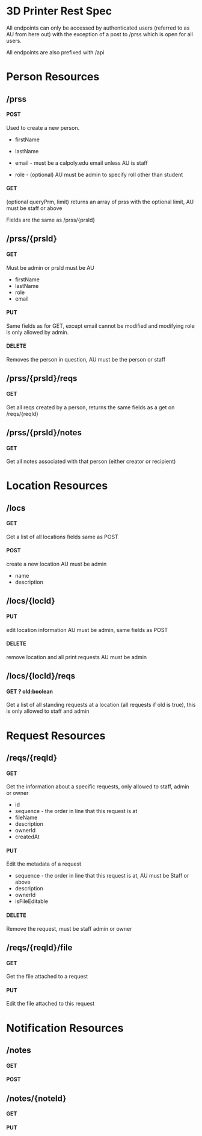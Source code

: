 # 3D Printer Rest Spec

All endpoints can only be accessed by authenticated users
 (referred to as AU from here out) with the exception of a post to /prss which
 is open for all users.

All endpoints are also prefixed with /api


# Person Resources

## /prss
#### POST
Used to create a new person.
* firstName
* lastName
* email - must be a calpoly.edu email unless AU is staff

* role - (optional) AU must be admin to specify roll other than student

#### GET
(optional queryPrm, limit) returns an array of prss with the optional limit, AU must be staff or above

Fields are the same as /prss/{prsId}

## /prss/{prsId}

#### GET
Must be admin or prsId must be AU
* firstName
* lastName
* role
* email

#### PUT
Same fields as for GET, except email cannot be modified and modifying role is only
allowed by admin.

#### DELETE
Removes the person in question, AU must be the person or staff

## /prss/{prsId}/reqs
#### GET
Get all reqs created by a person, returns the same fields as a get on /reqs/{reqId}
## /prss/{prsId}/notes
#### GET
Get all notes associated with that person (either creator or recipient)

# Location Resources

## /locs
#### GET
Get a list of all locations fields same as POST

#### POST
create a new location AU must be admin
* name
* description

## /locs/{locId}
#### PUT
edit location information AU must be admin, same fields as POST

#### DELETE
remove location and all print requests AU must be admin

## /locs/{locId}/reqs
#### GET ? old:boolean
Get a list of all standing requests at a location (all requests if old is true), this is only allowed to staff and admin

# Request Resources

## /reqs/{reqId}
#### GET
Get the information about a specific requests, only allowed to staff, admin or owner
* id
* sequence - the order in line that this request is at
* fileName
* description
* ownerId
* createdAt


#### PUT
Edit the metadata of a request
* sequence - the order in line that this request is at, AU must be Staff or above
* description
* ownerId
* isFileEditable

#### DELETE
Remove the request, must be staff admin or owner

## /reqs/{reqId}/file
#### GET
Get the file attached to a request
#### PUT
Edit the file attached to this request

# Notification Resources
## /notes
#### GET
#### POST
## /notes/{noteId}
#### GET
#### PUT
